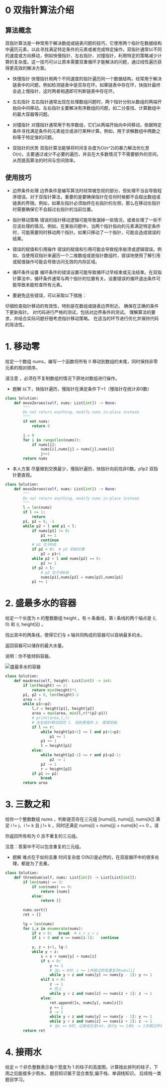 # 0 双指针算法介绍
## 算法概念
双指针算法是一种常用于解决数组或链表问题的技巧，它使用两个指针在数据结构中遍历元素，以此寻找满足特定条件的元素或者完成特定操作。双指针通常以不同的速度或方向移动，例如快慢指针、左右指针、对撞指针，利用特定的策略减少计算的复杂度。这一技巧可以让原本需要双重循环才能解决的问题，通过线性遍历获得更高效的解决方案。

- 快慢指针
快慢指针用两个不同速度的指针遍历同一个数据结构，经常用于解决链表中的问题，例如检测链表中是否存在环。如果链表中存在环，快指针最终会追上慢指针，这时两者相遇即可判断链表中存在环。

- 左右指针
左右指针通常出现在处理数组问题时，两个指针分别从数组的两端开始向中间移动。左右指针主要解决有序数组的问题，如二分查找、计算数组中的最大容器等问题。

- 对撞指针
对撞指针通常用于有序数组，它们从两端开始向中间移动，依据特定条件寻找满足条件的元素组合或进行某种计算。例如，用于求解数组中两数之和等于特定值的问题。

- 双指针的优势
双指针算法能够将时间复杂度为O(n^2)的暴力解法优化至O(n)，主要通过减少不必要的遍历，并且在大多数情况下不需要额外的空间，从而提高算法的时间与空间效率。

## 使用技巧
- 边界条件处理
边界条件是编写算法时经常被忽视的部分，但处理不当会导致程序错误。对于双指针算法，重要的是要确保指针在任何时候都不会超出数组或链表的界限。例如，如果左指针必须始终在右指针的左侧，那么在移动左指针时需要确保它不会超过右指针的当前位置。

- 指针移动策略
错误的指针移动逻辑可能导致漏掉一些情况，或者处理了一些不应该处理的情况。例如，在某些问题中，当两个指针指向的元素满足特定条件时，可能需要同时移动两个指针。如果只移动了一个指针，可能会造成错误的结果。

- 错误的赋值和引用操作
错误的赋值和引用可能会导致程序崩溃或逻辑错误。例如，当使用双指针来遍历一个二维数组或是指针数组时，错误地使用了解引用或赋值操作可能会导致访问无效的内存区域。

- 循环条件设置
循环条件的错误设置可能导致循环过早结束或无法结束。在双指针算法中，循环条件通常与两个指针的位置有关。设置错误的循环退出条件可能导致未能检查所有元素。

- 要避免这些错误，可以采取以下措施：

仔细检查指针移动的有效性，特别是在数组或链表边界附近。
确保在正确的条件下更新指针。
对代码进行严格的测试，包括对边界条件的测试。
理解算法的要求，并结合实际问题仔细考虑指针移动策略。
在适当的环节进行优化并保持代码的简洁性。

# 1. 移动零
给定一个数组 nums，编写一个函数将所有 0 移动到数组的末尾，同时保持非零元素的相对顺序。

请注意 ，必须在不复制数组的情况下原地对数组进行操作。

- 题解
以下，快指针遍历，慢指针在满足条件下+1（慢指针在统计非0数） 

```python
class Solution:
    def moveZeroes(self, nums: List[int]) -> None:
        """
        Do not return anything, modify nums in-place instead.
        """
        if not nums:
            return 0
        
        j = 0
        for i in range(len(nums)):
            if nums[i]:
                nums[i],nums[j] = nums[j],nums[i]
                j+=1
        return nums
```

- 本人方案
尽量做到交换最少，慢指针遍历，快指针向前找非0数。p1p2 双指针更直观。

```python
class Solution:
    def moveZeroes(self, nums: List[int]) -> None:
        """
        Do not return anything, modify nums in-place instead.
        """
        l = len(nums)
        if l <= 1:
            return
        p1, p2 = 0, -1
        while p2 < l and p1 < l:
            if nums[p1] != 0:
                p1 += 1
                continue
            # p1 位于0处
            if p2 < 0:  # p2 初始位置
                p2 = p1+1
            while p2 < l and nums[p2] == 0:
                p2 += 1
            if p2 < l:
                # p2 位于非0处
                nums[p1],nums[p2] = nums[p2],nums[p1]
            p1 += 1
```

# 2. 盛最多水的容器

给定一个长度为 n 的整数数组 height 。有 n 条垂线，第 i 条线的两个端点是 (i, 0) 和 (i, height[i]) 。

找出其中的两条线，使得它们与 x 轴共同构成的容器可以容纳最多的水。

返回容器可以储存的最大水量。

说明：你不能倾斜容器。

![盛最多水的容器](./question_11.jpg "示例")

```python
class Solution:
    def maxArea(self, height: List[int]) -> int:
        if len(height) == 2:
            return min(height)*1
        p1, p2 = 0, len(height)-1
        area = 0
        while p1<=p2:
            l,r = height[p1], height[p2]
            area = max(area, min(l,r)*(p2-p1))
            # print(area,l,r)
            # 左右指针移动目的 1. 找到更高的 2. 提高短板
            if l <= r:
                while height[p1+1] <= l and p1+1<p2:
                    p1 += 1
                p1 += 1
                l = height[p1]
            else:
                while height[p2-1] <= r and p1<p2-1:
                    p2 -= 1
                p2 -= 1
                r = height[p2]
            if p1 >= p2:
                break
        return area
```

# 3. 三数之和

给你一个整数数组 nums ，判断是否存在三元组 [nums[i], nums[j], nums[k]] 满足 i != j、i != k 且 j != k ，同时还满足 nums[i] + nums[j] + nums[k] == 0 。请

你返回所有和为 0 且不重复的三元组。

注意：答案中不可以包含重复的三元组。

- 题解
难点在于如何去重
时间复杂度 O(N2)是必然的，在双层循环中的很多处理，都是为了去重。

```python
class Solution:
    def threeSum(self, nums: List[int]) -> List[List[int]]:
        if len(nums) == 3:
            if sum(nums) == 0:
                return [nums]
            else:
                return []
        
        nums.sort()
        ret = []
        
        lg = len(nums)
        for i,x in enumerate(nums):
            if x > 0:   break  # x < y < z
            if i > 0 and x == nums[i-1]:   continue
            
            y, z = i+1, lg-1
            while y < z:
                s = x + nums[y] + nums[z]
                if s < 0:
                    y += 1
                    # 当s < 0时，i += 1并跳过所有重复的nums[i]
                    while y < z and nums[y] == nums[y - 1]: y += 1 
                elif s > 0:
                    z -= 1
                    # 同上
                    while y < z and nums[z] == nums[z + 1]: z -= 1
                else:
                    ret.append([x, nums[y], nums[z]])
                    y += 1
                    z -= 1
                    while y < z and nums[y] == nums[y - 1]: y += 1
                    while y < z and nums[z] == nums[z + 1]: z -= 1
                    # 当s == 0时，记录组合至ret，执行y += 1和z -= 1并跳过所有重复的nums[y]和nums[z]
        return ret
```

# 4. 接雨水

给定 n 个非负整数表示每个宽度为 1 的柱子的高度图，计算按此排列的柱子，下雨之后能接多少雨水。
题目知识属于混合类型,偏于栈、单调栈知识。 后续栈一类题目学习。


